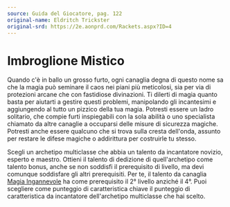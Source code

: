 ```yaml
---
source: Guida del Giocatore, pag. 122
original-name: Eldritch Trickster
original-srd: https://2e.aonprd.com/Rackets.aspx?ID=4
---
```


# Imbroglione Mistico

Quando c'è in ballo un grosso furto, ogni canaglia degna di questo nome sa che
la magia può seminare il caos nei piani più meticolosi, sia per via di
protezioni arcane che con fastidiose divinazioni. Ti dilerti di magia quanto
basta per aiutarti a gestire questi problemi, manipolando gli incantesimi e
aggiungendo al tutto un pizzico della tua magia. Potresti essere un ladro
solitario, che compie furti inspiegabili con la sola abilità o uno specialista
chiamato da altre canaglie a occuparsi delle misure di sicurezza magiche.
Potresti anche essere qualcuno che si trova sulla cresta dell'onda, assunto per
restare le difese magiche o addirittura per costruirle tu stesso.

Scegli un archetipo multiclasse che abbia un talento da incantatore novizio,
esperto e maestro. Ottieni il talento di dedizione di quell'archetipo come
talento bonus, anche se non soddisfi il prerequisito di livello, ma devi
comunque soddisfare gli altri prerequisiti. Per te, il talento da canaglia
[Magia Ingannevole](/classi/canaglia/talenti/magia-ingannevole) ha come
prerequisito il 2° livello anziché il 4°. Puoi scegliere come punteggio di
caratteristica chiave il punteggio di caratteristica da incantatore
dell'archetipo multiclasse che hai scelto.
